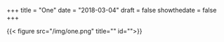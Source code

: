 +++
title = "One"
date = "2018-03-04"
draft = false
showthedate = false
+++

{{< figure src="/img/one.png" title="" id="">}}